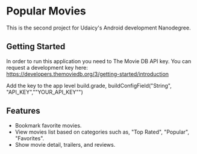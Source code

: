 # Popular Movies
This is the second project for Udaicy's Android development Nanodegree.

## Getting Started
In order to run this application you need to The Movie DB API key. You can request a development key here:
https://developers.themoviedb.org/3/getting-started/introduction

Add the key to the app level build.grade, buildConfigField("String", "API_KEY","\"YOUR_API_KEY\"")

## Features
- Bookmark favorite movies.
- View movies list based on categories such as, "Top Rated", "Popular", "Favorites".
- Show movie detail, trailers, and reviews.

